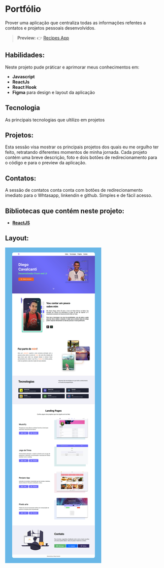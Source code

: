 # Portfólio

Prover uma aplicação que centraliza todas as informações refentes a contatos e projetos pessoais desenvolvidos. 


> **Preview:**
> 👉 [Recipes App](https://diegocti.vercel.app/)

## Habilidades: 

Neste projeto pude práticar e aprimorar meus conhecimentos em:

- **Javascript**
- **ReactJs** 
- **React Hook**
- **Figma** para design e layout da aplicação

## Tecnologia

As principais tecnologias que ultilizo em projetos

## Projetos:

Esta sessão visa mostrar os principais projetos dos quais eu me orgulho ter feito, retratando diferentes momentos de minha jornada. Cada projeto contém uma breve descrição, foto e dois botões de redirecionamento para o código e para o preview da aplicação.

## Contatos:

A sessão de contatos conta conta com botões de redirecionamento imediato para o Whtasapp, linkendin e github. Simples e de fácil acesso.


## Bibliotecas que contém neste projeto:
* **[ReactJS](https://pt-br.reactjs.org/)**

## Layout:

![](./src/assets/layout.jpg)
